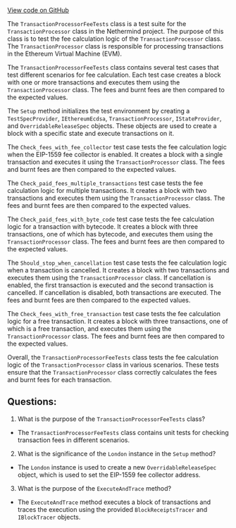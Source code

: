 [View code on GitHub](https://github.com/nethermindeth/nethermind/Nethermind.Evm.Test/TransactionProcessorFeeTests.cs)

The `TransactionProcessorFeeTests` class is a test suite for the `TransactionProcessor` class in the Nethermind project. The purpose of this class is to test the fee calculation logic of the `TransactionProcessor` class. The `TransactionProcessor` class is responsible for processing transactions in the Ethereum Virtual Machine (EVM). 

The `TransactionProcessorFeeTests` class contains several test cases that test different scenarios for fee calculation. Each test case creates a block with one or more transactions and executes them using the `TransactionProcessor` class. The fees and burnt fees are then compared to the expected values. 

The `Setup` method initializes the test environment by creating a `TestSpecProvider`, `IEthereumEcdsa`, `TransactionProcessor`, `IStateProvider`, and `OverridableReleaseSpec` objects. These objects are used to create a block with a specific state and execute transactions on it. 

The `Check_fees_with_fee_collector` test case tests the fee calculation logic when the EIP-1559 fee collector is enabled. It creates a block with a single transaction and executes it using the `TransactionProcessor` class. The fees and burnt fees are then compared to the expected values. 

The `Check_paid_fees_multiple_transactions` test case tests the fee calculation logic for multiple transactions. It creates a block with two transactions and executes them using the `TransactionProcessor` class. The fees and burnt fees are then compared to the expected values. 

The `Check_paid_fees_with_byte_code` test case tests the fee calculation logic for a transaction with bytecode. It creates a block with three transactions, one of which has bytecode, and executes them using the `TransactionProcessor` class. The fees and burnt fees are then compared to the expected values. 

The `Should_stop_when_cancellation` test case tests the fee calculation logic when a transaction is cancelled. It creates a block with two transactions and executes them using the `TransactionProcessor` class. If cancellation is enabled, the first transaction is executed and the second transaction is cancelled. If cancellation is disabled, both transactions are executed. The fees and burnt fees are then compared to the expected values. 

The `Check_fees_with_free_transaction` test case tests the fee calculation logic for a free transaction. It creates a block with three transactions, one of which is a free transaction, and executes them using the `TransactionProcessor` class. The fees and burnt fees are then compared to the expected values. 

Overall, the `TransactionProcessorFeeTests` class tests the fee calculation logic of the `TransactionProcessor` class in various scenarios. These tests ensure that the `TransactionProcessor` class correctly calculates the fees and burnt fees for each transaction.
## Questions: 
 1. What is the purpose of the `TransactionProcessorFeeTests` class?
- The `TransactionProcessorFeeTests` class contains unit tests for checking transaction fees in different scenarios.

2. What is the significance of the `London` instance in the `Setup` method?
- The `London` instance is used to create a new `OverridableReleaseSpec` object, which is used to set the EIP-1559 fee collector address.

3. What is the purpose of the `ExecuteAndTrace` method?
- The `ExecuteAndTrace` method executes a block of transactions and traces the execution using the provided `BlockReceiptsTracer` and `IBlockTracer` objects.